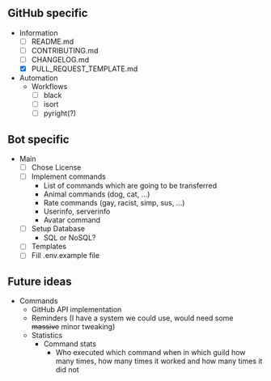 ## GitHub specific

+ Information
  + [ ] README.md
  + [ ] CONTRIBUTING.md
  + [ ] CHANGELOG.md
  + [x] PULL_REQUEST_TEMPLATE.md
+ Automation
  + Workflows
    + [ ] black
    + [ ] isort
    + [ ] pyright(?)

## Bot specific
+ Main
  + [ ] Chose License
  + [ ] Implement commands
    + List of commands which are going to be transferred
    + Animal commands (dog, cat, ...)
    + Rate commands (gay, racist, simp, sus, ...)
    + Userinfo, serverinfo
    + Avatar command
  + [ ] Setup Database
    + SQL or NoSQL?
  + [ ] Templates
  + [ ] Fill .env.example file

## Future ideas
+ Commands
  + GitHub API implementation
  + Reminders (I have a system we could use, would need some ~~massive~~ minor tweaking)
  + Statistics
    + Command stats
      + Who executed which command when in which guild how many times, how many times it worked and how many times it did not

